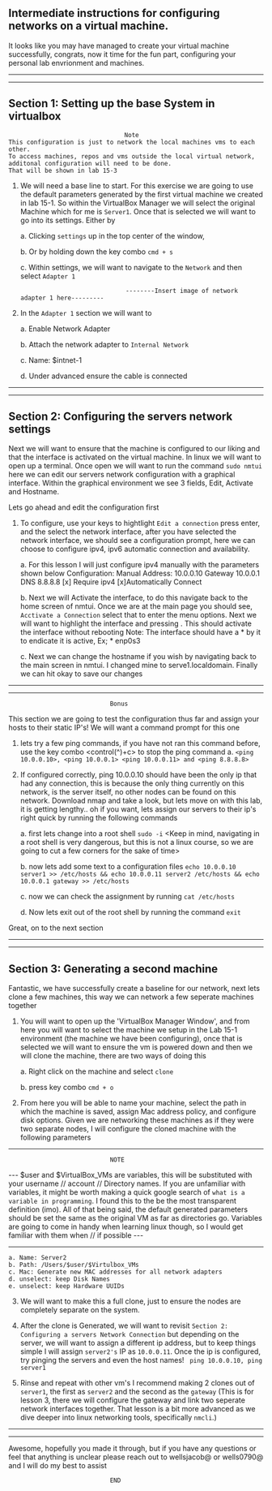 ## Intermediate instructions for configuring networks on a virtual machine. 

It looks like you may have managed to create your virtual machine successfully, congrats, now it time for the fun part, configuring your personal lab envrionment and machines.

_________________________________________________________________________
_________________________________________________________________________


## Section 1: Setting up the base System in virtualbox

									Note 
	This configuration is just to network the local machines vms to each other. 
	To access machines, repos and vms outside the local virtual network, additonal configuration will need to be done. 
	That will be shown in lab 15-3
	
	
1. We will need a base line to start. For this exercise we are going to use the default parameters generated by the first virtual machine we created in lab 15-1. So within the VirtualBox Manager we will select the original Machine which for me is `Server1`. Once that is selected we will want to go into its settings. Either by 
        
	a. Clicking `settings` up in the top center of the window, 
        
	b. Or by holding down the key combo `cmd + s`
        
	c. Within settings, we will want to navigate to the `Network` and then select `Adapter 1`
	
                                    --------Insert image of network adapter 1 here---------
    
2. In the `Adapter 1` section we will want to

	a. Enable Network Adapter 
	
	b. Attach the network adapter to `Internal Network`
	
	c. Name: $intnet-1
	
	d. Under advanced ensure the cable is connected
            

_________________________________________________________________________
_________________________________________________________________________


## Section 2: Configuring the servers network settings


Next we will want to ensure that the machine is configured to our liking and that the interface is activated on the virtual machine. In linux we will want to open up a terminal. Once open we will want to run the command `sudo nmtui` here we can edit our servers network configuration with a graphical interface. Within the graphical environment we see 3 fields, Edit, Activate and Hostname.

Lets go ahead and edit the configuration first 

1. To configure, use your keys to hightlight `Edit a connection` press enter, and the select the network interface, after you have selected the network interface, we should see a configuration prompt, here we can choose to configure ipv4, ipv6 automatic connection and availability. 

	a. For this lesson I will just configure ipv4 manually with the parameters shown below 
		Configuration: Manual
		Address: 10.0.0.10
		Gateway 10.0.0.1
		DNS 8.8.8.8
		[x] Require ipv4
		[x]Automatically Connect

	b. Next we will Activate the interface, to do this navigate back to the home screen of nmtui. Once we are at the main page you should see, `Acctivate a Connection` select that to enter the menu options. Next we will want to  highlight the interface and pressing <Activate>. This should activate the interface without rebooting
		Note: The interface should have a * by it to endicate it is active, 
		Ex; * enp0s3

	c. Next we can change the hostname if you wish by navigating back to the main screen in nmtui. I changed mine to serve1.localdomain. Finally we can hit okay to save our changes
    



_________________________________________________________________________
_________________________________________________________________________
							
								Bonus 

This section we are going to test the configuration thus far and assign your hosts to their static IP's! We will want a command prompt for this one 

1. lets try a few ping commands, if you have not ran this command before, use the key combo <control(^)+c> to stop the ping command
		a. `<ping 10.0.0.10>, <ping 10.0.0.1> <ping 10.0.0.11> and <ping 8.8.8.8>`
	
2. If configured correctly, ping 10.0.0.10 should have been the only ip that had any connection, this is because the only thing currently on this network, is the server itself, no other nodes can be found on this network. Download nmap and take a look, but lets move on with this lab, it is getting lengthy.. oh if you want, lets assign our servers to their ip's right quick by running the following commands
	
	a. first lets change into a root shell `sudo -i` <Keep in mind, navigating in a root shell is very dangerous, but this is not a linux course, so we are going to cut a few corners for the sake of time>
	
	b. now lets add some text to a configuration files `echo 10.0.0.10 server1 >> /etc/hosts && echo 10.0.0.11 server2 /etc/hosts && echo 10.0.0.1 gateway >> /etc/hosts`
	
	c. now we can check the assignment by running `cat /etc/hosts`
	
	d. Now lets exit out of the root shell by running the command `exit`

Great, on to the next section
_________________________________________________________________________
_________________________________________________________________________



## Section 3: Generating a second machine





Fantastic, we have successfully create a baseline for our network, next lets clone a few machines, this way we can network a few seperate machines together 

1. You will want to open up the 'VirtualBox Manager Window', and from here you will want to select the machine we setup in the Lab 15-1 environment (the machine we have been configuring), once that is selected we will want to ensure the vm is powered down and then we will clone the machine, there are two ways of doing this
	
	a. Right click on the machine and select `clone`
	
	b. press key combo `cmd + o`

2. From here you will be able to name your machine, select the path in which the machine is saved, assign Mac address policy, and configure disk options. Given we are networking these machines as if they were two separate nodes, I will configure the cloned machine with the following parameters 
	
_________________________________________________________________________
								NOTE
--- $user and $VirtualBox_VMs are variables, this will be substituted with your username // account // Directory names. If you are unfamiliar with variables, it might be worth making a quick google search of `what is a variable in programming`. I found this to the be the most transparent definition (imo). All of that being said, the default generated parameters should be set the same as the original VM as far as directories go. Variables are going to come in handy when learning linux though, so I would get familiar with them when // if possible ---
_________________________________________________________________________

	a. Name: Server2
	b. Path: /Users/$user/$Virtulbox_VMs
	c. Mac: Generate new MAC addresses for all network adapters
	d. unselect: keep Disk Names
	e. unselect: keep Hardware UUIDs

3. We will want to make this a full clone, just to ensure the nodes are completely separate on the system.

4. After the clone is Generated, we will want to revisit `Section 2: Configuring a servers Network Connection` but depending on the server, we will want to assign a different ip address, but to keep things simple I will assign `server2's` IP as `10.0.0.11`. Once the ip is configured, try pinging the servers and even the host names!
` ping 10.0.0.10, ping server1`

5. Rinse and repeat with other vm's I recommend making 2 clones out of `server1`, the first as `server2` and the second as the `gateway` (This is for lesson 3, there we will configure the gateway and link two seperate network interfaces together. That lesson is a bit more advanced as we dive deeper into linux networking tools, specifically `nmcli`.)
	
_________________________________________________________________________
_________________________________________________________________________



Awesome, hopefully you made it through, but if you have any questions or feel that anything is unclear please reach out to wellsjacob@ or wells0790@ and I will do my best to assist


								END


